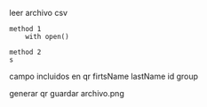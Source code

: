 leer archivo csv

    method 1
        with open()

    method 2 
    s   

campo incluidos en qr
    firtsName
    lastName
    id
    group

generar qr
guardar archivo.png